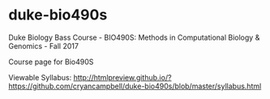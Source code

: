 # duke-bio490s
Duke Biology Bass Course - BIO490S: Methods in Computational Biology &amp; Genomics - Fall 2017

Course page for Bio490S

Viewable Syllabus:
http://htmlpreview.github.io/?https://github.com/cryancampbell/duke-bio490s/blob/master/syllabus.html
